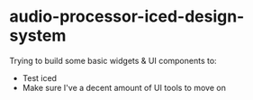 # audio-processor-iced-design-system
Trying to build some basic widgets & UI components to:
* Test iced
* Make sure I've a decent amount of UI tools to move on